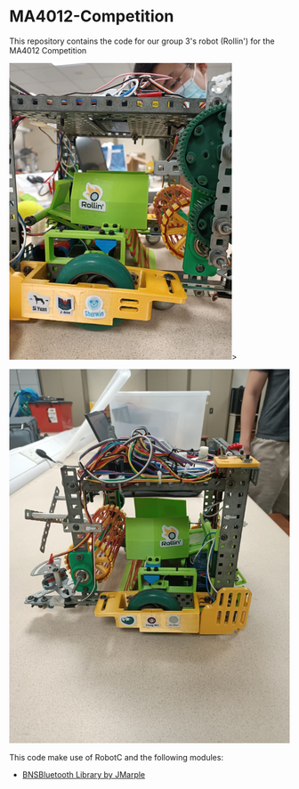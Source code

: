 # MA4012-Competition
This repository contains the code for our group 3's robot (Rollin') for the MA4012 Competition

<img src="./misc/Rollin_closeup.jpeg" width="400px" height="auto">>

![Left shot of Rollin'](./misc/Rollin_left.jpeg)

This code make use of RobotC and the following modules:
- [BNSBluetooth Library by JMarple](https://github.com/JMarple/BNSBluetooth)
